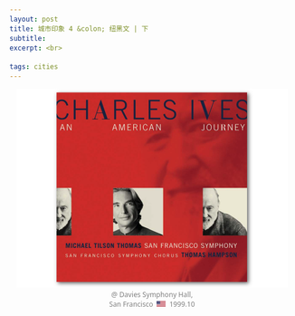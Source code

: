 ```yaml
---
layout: post
title: 城市印象 4 &colon; 纽黑文 | 下
subtitle: 
excerpt: <br>

tags: cities
---
```



<p style="text-align:center; color:grey; font-family: Noto Sans; font-size:0.87em">
<a href="https://www.youtube.com/watch?v=Ux6U6mPcqrM&list=OLAK5uy_lndPgeRA0NVo_pYblziPmaVLy-M_TgYww&index=17"> <img src="/assets/img/albums/tilson-thomas-ives-question.png" width="480"> </a> <br>
@ Davies Symphony Hall, <br>
San Francisco &nbsp;<img src="/assets/img/flags/us.png" height="10.5" width="16"/>&nbsp; 1999.10 
</p>

<br>










